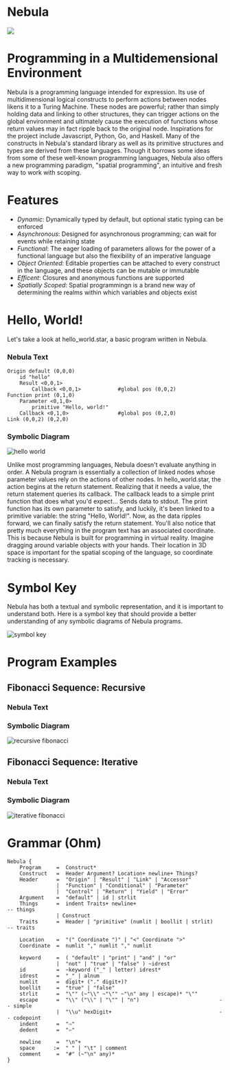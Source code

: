 # Nebula
![](/images/logos/Nebula-logo-small.png)

# Programming in a Multidemensional Environment
Nebula is a programming language intended for expression.  Its use of multidimensional logical constructs to perform actions between nodes likens it to a Turing Machine.  These nodes are powerful; rather than simply holding data and linking to other structures, they can trigger actions on the global environment and ultimately cause the execution of functions whose return values may in fact ripple back to the original node.  Inspirations for the project include Javascript, Python, Go, and Haskell.  Many of the constructs in Nebula's standard library as well as its primitive structures and types are derived from these languages.  Though it borrows some ideas from some  of these well-known programming languages, Nebula also offers a new programming paradigm, "spatial programming", an intuitive and fresh way to work with scoping.

# Features
- _Dynamic_: Dynamically typed by default, but optional static typing can be enforced
- _Asynchronous_: Designed for asynchronous programming; can wait for events while retaining state
- _Functional_: The eager loading of parameters allows for the power of a functional language but also the flexibility of an imperative language
- _Object Oriented_: Editable properties can be attached to every construct in the language, and these objects can be mutable or immutable
- _Efficent_: Closures and anonymous functions are supported
- _Spatially Scoped_: Spatial programmingn is a brand new way of determining the realms within which variables and objects exist

# Hello, World!
Let's take a look at hello_world.star, a basic program written in Nebula.
### Nebula Text
```
Origin default (0,0,0)
    id "hello"
    Result <0,0,1>
        Callback <0,0,1>            #global pos (0,0,2)
Function print (0,1,0)
    Parameter <0,1,0>
        primitive "Hello, world!"
    Callback <0,1,0>                #global pos (0,2,0)
Link (0,0,2) (0,2,0)
```
### Symbolic Diagram
![hello world](/example-programs/hello_world.png)

Unlike most programming languages, Nebula doesn't evaluate anything in order.  A Nebula program is essentially a collection of linked nodes whose parameter values rely on the actions of other nodes.  In hello_world.star, the action begins at the return statement.  Realizing that it needs a value, the return statement queries its callback.  The callback leads to a simple print function that does what you'd expect... Sends data to stdout.  The print function has its own parameter to satisfy, and luckily, it's been linked to a primitive variable: the string "Hello, World!".  Now, as the data ripples forward, we can finally satisfy the return statement.  You'll also notice that pretty much everything in the program text has an associated coordinate.  This is because Nebula is built for programming in virtual reality.  Imagine dragging around variable objects with your hands.  Their location in 3D space is important for the spatial scoping of the language, so coordinate tracking is necessary.

# Symbol Key

Nebula has both a textual and symbolic representation, and it is important to understand both. Here is a symbol key that should provide a better understanding of any symbolic diagrams of Nebula programs.

![symbol key](/images/symbol-key.png)

# Program Examples

## Fibonacci Sequence: Recursive
### Nebula Text
### Symbolic Diagram
![recursive fibonacci](/example-programs/recursive_fib.png)
## Fibonacci Sequence: Iterative
### Nebula Text
### Symbolic Diagram
![iterative fibonacci](/example-programs/iterative_fib.png)

# Grammar (Ohm)
```
Nebula {
    Program     =  Construct*
    Construct   =  Header Argument? Location+ newline+ Things?
    Header      =  "Origin" | "Result" | "Link" | "Accessor"
                |  "Function" | "Conditional" | "Parameter"
                |  "Control" | "Return" | "Yield" | "Error"
    Argument    =  "default" | id | strlit
    Things      =  indent Traits+ newline+                             -- things
                | Construct
    Traits      =  Header | "primitive" (numlit | boollit | strlit)    -- traits

    Location    =  "(" Coordinate ")" | "<" Coordinate ">"
    Coordinate  =  numlit "," numlit "," numlit

    keyword     =  ( "default" | "print" | "and" | "or"
                |  "not" | "true" | "false" ) ~idrest
    id          =  ~keyword ("_" | letter) idrest*
    idrest      =  "_" | alnum
    numlit      =  digit+ ("." digit+)?
    boollit     =  "true" | "false"
    strlit      =  "\"" (~"\\" ~"\"" ~"\n" any | escape)* "\""
    escape      =  "\\" ("\\" | "\"" | "n")                          -- simple
                |  "\\u" hexDigit+                                   -- codepoint
    indent      =  "⇨"
    dedent      =  "⇦"

    newline     =  "\n"+
    space      :=  " " | "\t" | comment
    comment     =  "#" (~"\n" any)*
}
```
